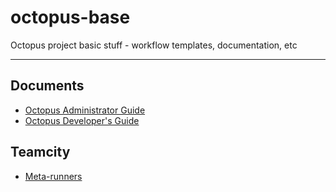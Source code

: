 # octopus-base
Octopus project basic stuff - workflow templates, documentation, etc

---
## Documents

- [Octopus Administrator Guide](docs/Octopus%20Administrator%20Guide.md)
- [Octopus Developer's Guide](docs/Octopus%20Developer's%20Guide.md)

## Teamcity 

- [Meta-runners](teamcity.meta-runners/README.md)